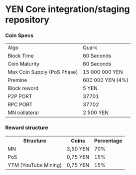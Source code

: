 YEN Core integration/staging repository
=====================================

### Coin Specs

<table>
<tr><td>Algo</td><td>Quark</td></tr>
<tr><td>Block Time</td><td>60 Seconds</td></tr>
<tr><td>Coin Maturity</td><td>60 Seconds</td></tr>
<tr><td>Max Coin Supply (PoS Phase)</td><td>15 000 000 YEN</td></tr>
<tr><td>Premine</td><td>600 000 YEN (4%)</td></tr>
<tr><td>Block reword</td><td>5 YEN</td></tr>
<tr><td>P2P PORT</td><td>37701</td></tr>
<tr><td>RPC PORT</td><td>37702</td></tr>
<tr><td>MN collateral</td><td>2 500 YEN</td></tr>
</table>


### Reward structure

<table>
<th>Structure</th><th>Coins</th><th>Percentage</th>
<tr><td>MN</td><td>3,50 YEN</td><td>70%</td></tr>
<tr><td>PoS</td><td>0,75 YEN</td><td>15%</td></tr>
<tr><td>YTM (YouTube Mining)</td><td>0,75 YEN</td><td>15%</td></tr>
</table>
